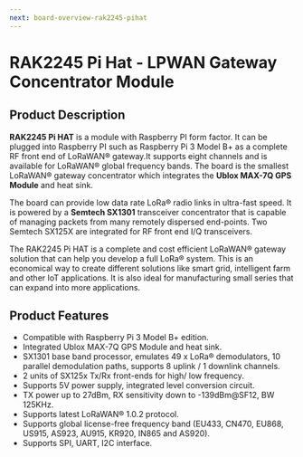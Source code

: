 ```yaml
---
next: board-overview-rak2245-pihat
---
```


# RAK2245 Pi Hat - LPWAN Gateway Concentrator Module

<rk-img
  src="/assets/images/datasheet/rak2245-pihat/rak2245-pihat-overview.png"
  width="50%"
  figure-number="1"
  caption="RAK2245 Pi Hat"
/>

## Product Description

**RAK2245 Pi HAT** is a module with Raspberry PI form factor. It can be plugged into
Raspberry PI such as Raspberry Pi 3 Model B+ as a complete RF front end of LoRaWAN® gateway.It supports eight channels and is available for LoRaWAN® global frequency bands. The board is the smallest LoRaWAN® gateway concentrator which integrates the **Ublox MAX-7Q GPS Module** and heat sink. 

The board can provide low data rate LoRa® radio links in ultra-fast speed. It is powered by a **Semtech SX1301** transceiver concentrator that is capable of managing packets from many remotely dispersed end-points. Two Semtech SX125X are integrated for RF front end I/Q transceivers. 

The RAK2245 Pi HAT is a complete and cost efficient LoRaWAN® gateway solution that can help you develop a full LoRa® system. This is an economical way to create different solutions like smart grid, intelligent farm and other IoT applications. It is also ideal for manufacturing small series that can expand into more applications.

## Product Features

* Compatible with Raspberry Pi 3 Model B+ edition. 
* Integrated Ublox MAX-7Q GPS Module and heat sink. 
* SX1301 base band processor, emulates 49 x LoRa® demodulators, 10 parallel
demodulation paths, supports 8 uplink / 1 downlink channels. 
* 2 units of SX125x Tx/Rx front-ends for high/ low frequency. 
* Supports 5V power supply, integrated level conversion circuit. 
* TX power up to 27dBm, RX sensitivity down to -139dBm@SF12, BW 125KHz. 
* Supports latest LoRaWAN® 1.0.2 protocol. 
* Supports global license-free frequency band (EU433, CN470, EU868, US915, AS923, AU915, KR920, IN865 and AS920).
* Supports SPI, UART, I2C interface.

